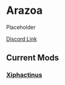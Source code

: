 # Arazoa

Placeholder

[Discord Link](#)

## Current Mods

### [Xiphactinus](https://guides.gsh-servers.com/Pages/Path%20of%20Titans/Guides/Curve%20Overrides/Modded%20Dinosaurs/Arazoa/Mod-Xiphactinus.html)